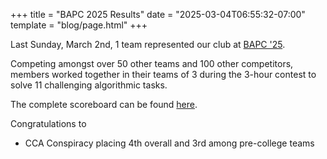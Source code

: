 +++
title = "BAPC 2025 Results"
date = "2025-03-04T06:55:32-07:00"
template = "blog/page.html"
+++

Last Sunday, March 2nd, 1 team represented our club at [BAPC '25](https://bapc.gunncpc.com/).

Competing amongst over 50 other teams and 100 other competitors, members worked together in their teams of 3 during the 3-hour contest to solve 11 challenging algorithmic tasks.

The complete scoreboard can be found [here](https://web.archive.org/web/20250304145431/https://judge.gunncpc.com/public).

Congratulations to
* CCA Conspiracy placing 4th overall and 3rd among pre-college teams
